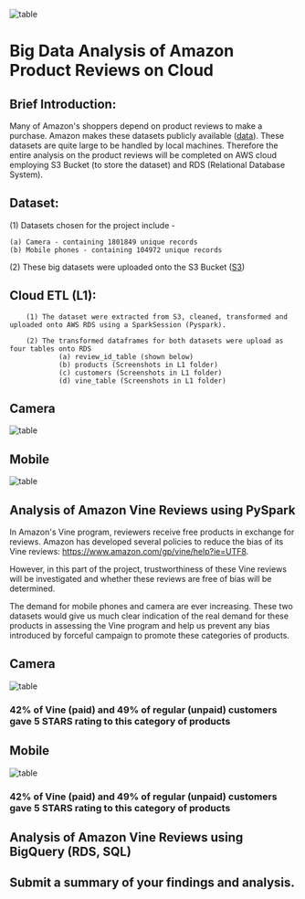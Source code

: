 ![table](https://github.com/fbrowther/Amazon_Product_Reviews_Analysis_on_Cloud/blob/main/Images%20for%20ReadMe/AmazonVine.jpeg)

# Big Data Analysis of Amazon Product Reviews on Cloud

## Brief Introduction: 

Many of Amazon's shoppers depend on product reviews to make a purchase. Amazon makes these datasets publicly available ([data](https://s3.amazonaws.com/amazon-reviews-pds/tsv/index.txt)). These datasets are quite large to be handled by local machines. Therefore the entire analysis on the product reviews will be completed on AWS cloud employing S3 Bucket (to store the dataset) and RDS (Relational Database System). 

## Dataset: 
(1) Datasets chosen for the project include -

    (a) Camera - containing 1801849 unique records
    (b) Mobile phones - containing 104972 unique records  

(2) These big datasets were uploaded onto the S3 Bucket ([S3](https://github.com/fbrowther/Amazon_Product_Reviews_Analysis_on_Cloud/blob/main/Images%20for%20ReadMe/S3%20Bucket.jpg))


## Cloud ETL (L1):

        (1) The dataset were extracted from S3, cleaned, transformed and uploaded onto AWS RDS using a SparkSession (Pyspark). 
        
        (2) The transformed dataframes for both datasets were upload as four tables onto RDS
                (a) review_id_table (shown below)
                (b) products (Screenshots in L1 folder)
                (c) customers (Screenshots in L1 folder)
                (d) vine_table (Screenshots in L1 folder)

## Camera
![table](https://github.com/fbrowther/Amazon_Product_Reviews_Analysis_on_Cloud/blob/main/Level%201/Camera_Postgres_data_table_Images/Review_id_Table_Camera.png)    



## Mobile 
![table](https://github.com/fbrowther/Amazon_Product_Reviews_Analysis_on_Cloud/blob/main/Level%201/Mobile_Postgres_data_table_images/Review_id_Table_Mobile.png)




## Analysis of Amazon Vine Reviews using PySpark

In Amazon's Vine program, reviewers receive free products in exchange for reviews. Amazon has developed several policies to reduce the bias of its Vine reviews: https://www.amazon.com/gp/vine/help?ie=UTF8. 

However, in this part of the project, trustworthiness of these Vine reviews will be investigated and whether these reviews are free of bias will be determined. 

The demand for mobile phones and camera are ever increasing. These two datasets would give us much clear indication of the real demand for these products in assessing the Vine program and help us prevent any bias introduced by forceful campaign to promote these categories of products. 

## Camera
![table](https://github.com/fbrowther/Amazon_Product_Reviews_Analysis_on_Cloud/blob/main/Level%202/Camera/comparison_vine%26_normal%20_customers_Camera.jpg)

### 42% of Vine (paid) and 49% of regular (unpaid) customers gave 5 STARS rating to this category of products

## Mobile 
![table](https://github.com/fbrowther/Amazon_Product_Reviews_Analysis_on_Cloud/blob/main/Level%202/Mobile/comparison_vine%26_normal%20_customers_Mobile.jpg)

### 42% of Vine (paid) and 49% of regular (unpaid) customers gave 5 STARS rating to this category of products


## Analysis of Amazon Vine Reviews using BigQuery (RDS, SQL)



## Submit a summary of your findings and analysis.









